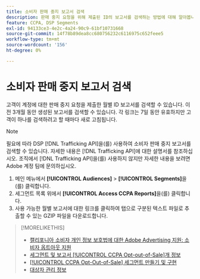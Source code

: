 ```yaml
---
title: 소비자 판매 중지 보고서 검색
description: 판매 중지 요청을 위해 제출된 ID의 보고서를 검색하는 방법에 대해 알아봅니다.
feature: CCPA, DSP Segments
exl-id: 94133ce3-4e2c-4a24-90c9-61bf10731668
source-git-commit: 14f78b89dea8cc680756232c6116975c652feee5
workflow-type: tm+mt
source-wordcount: '156'
ht-degree: 0%

---
```


# 소비자 판매 중지 보고서 검색

고객이 계정에 대한 판매 중지 요청을 제출한 월별 ID 보고서를 검색할 수 있습니다. 이전 3개월 동안 생성된 보고서를 검색할 수 있습니다. 각 링크는 7일 동안 유효하지만 고객이 하나를 검색하려고 할 때마다 새로 고침됩니다.

>[!NOTE]
>
>필요에 따라 DSP [!DNL Trafficking API]을(를) 사용하여 소비자 판매 중지 보고서를 검색할 수 있습니다. 자세한 내용은 [!DNL Trafficking API]에 대한 설명서를 참조하십시오. 조직에서 [!DNL Trafficking API]을(를) 사용하지 않지만 자세한 내용을 보려면 Adobe 계정 팀에 문의하십시오.

1. 메인 메뉴에서 **[!UICONTROL Audiences]** > **[!UICONTROL Segments]**&#x200B;을(를) 클릭합니다.
1. 세그먼트 목록 위에서 **[!UICONTROL Access CCPA Reports]**&#x200B;을(를) 클릭합니다.
1. 사용 가능한 월별 보고서에 대한 링크를 클릭하여 탭으로 구분된 텍스트 파일로 추출할 수 있는 GZIP 파일을 다운로드합니다.

>[!MORELIKETHIS]
>
>* [캘리포니아 소비자 개인 정보 보호법에 대한 Adobe Advertising 지원: 소비자 옵트아웃 지원](/help/privacy/ccpa/ccpa-opt-out-of-sale.md)
>* [세그먼트 및 보고서 [!UICONTROL CCPA Opt-out-of-Sale]개 정보](ccpa-opt-out-about.md)
>* [[!UICONTROL CCPA Opt-Out-of-Sale] 세그먼트 만들기 및 구현](ccpa-opt-out-segment-create.md)
>* [대상자 관리 정보](audience-about.md)
